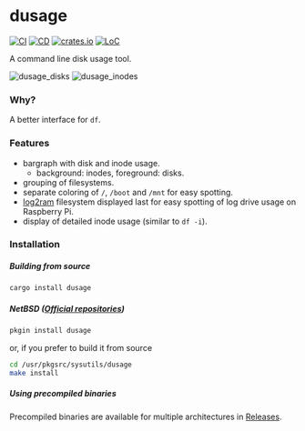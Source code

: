 # dusage

[![CI](https://github.com/mihaigalos/dusage/actions/workflows/ci.yaml/badge.svg)](https://github.com/mihaigalos/dusage/actions/workflows/ci.yaml)
[![CD](https://github.com/mihaigalos/dusage/actions/workflows/cd.yaml/badge.svg)](https://github.com/mihaigalos/dusage/actions/workflows/cd.yaml)
[![crates.io](https://img.shields.io/crates/d/dusage.svg)](https://crates.io/crates/dusage)
[![LoC](https://tokei.rs/b1/github/mihaigalos/dusage)](https://github.com/mihaigalos/dusage)

A command line disk usage tool.

![dusage_disks](screenshots/dusage_disks.png)
![dusage_inodes](screenshots/dusage_inodes.png)

### Why?

A better interface for `df`.

### Features

* bargraph with disk and inode usage.
    * background: inodes, foreground: disks.
* grouping of filesystems.
* separate coloring of `/`, `/boot` and `/mnt` for easy spotting.
* [log2ram](https://github.com/azlux/log2ram) filesystem displayed last for easy spotting of log drive usage on Raspberry Pi.
* display of detailed inode usage (similar to `df -i`).

### Installation

##### Building from source

```bash
cargo install dusage
```
##### NetBSD ([Official repositories])
```bash
pkgin install dusage
```

or, if you prefer to build it from source
```bash
cd /usr/pkgsrc/sysutils/dusage
make install
```

[Official repositories]: https://pkgsrc.se/sysutils/dusage/

##### Using precompiled binaries

Precompiled binaries are available for multiple architectures in [Releases](https://github.com/mihaigalos/dusage/releases).
